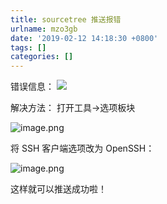 ```yaml
---
title: sourcetree 推送报错
urlname: mzo3gb
date: '2019-02-12 14:18:30 +0800'
tags: []
categories: []
---
```


错误信息：
![](https://cdn.nlark.com/yuque/0/2019/png/250093/1549953523594-244e41bb-0d21-4195-839b-c7f7dd8fdfa8.png#align=left&display=inline&height=218&originHeight=320&originWidth=1095&size=0&width=746)

解决方法：
打开工具->选项板块

![image.png](https://cdn.nlark.com/yuque/0/2019/png/250093/1549953701131-973a069a-7712-44f2-bb4d-10805c62b624.png#align=left&display=inline&height=212&name=image.png&originHeight=212&originWidth=598&size=51915&width=598)

将 SSH 客户端选项改为 OpenSSH：

![image.png](https://cdn.nlark.com/yuque/0/2019/png/250093/1549953782953-f6c8fd41-8a81-4d8f-8d4c-ec68cfde3ebf.png#align=left&display=inline&height=191&name=image.png&originHeight=191&originWidth=531&size=15360&width=531)

这样就可以推送成功啦！
